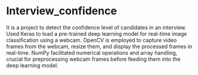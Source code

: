 # Interview_confidence
It is a project to detect the confidence level of candidates in an interview.
Used Keras to load a pre-trained deep learning model for real-time image classification using a webcam. OpenCV is employed to capture video frames from the webcam, resize them, and display the processed frames in real-time.
NumPy facilitated numerical operations and array handling, crucial for preprocessing webcam frames before feeding them into the deep learning model.
